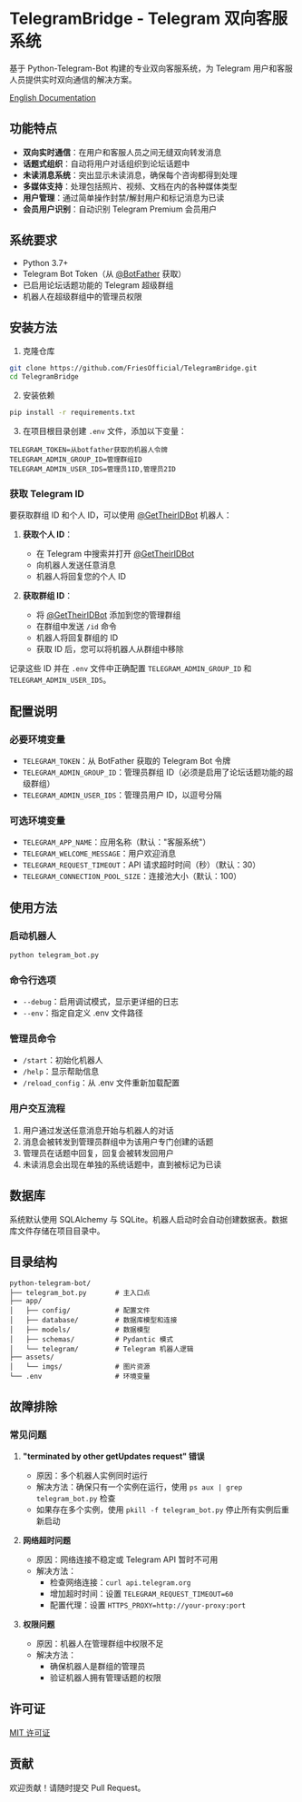 # TelegramBridge - Telegram 双向客服系统

基于 Python-Telegram-Bot 构建的专业双向客服系统，为 Telegram 用户和客服人员提供实时双向通信的解决方案。

[English Documentation](README.en.md)

## 功能特点

- **双向实时通信**：在用户和客服人员之间无缝双向转发消息
- **话题式组织**：自动将用户对话组织到论坛话题中
- **未读消息系统**：突出显示未读消息，确保每个咨询都得到处理
- **多媒体支持**：处理包括照片、视频、文档在内的各种媒体类型
- **用户管理**：通过简单操作封禁/解封用户和标记消息为已读
- **会员用户识别**：自动识别 Telegram Premium 会员用户

## 系统要求

- Python 3.7+
- Telegram Bot Token（从 [@BotFather](https://t.me/BotFather) 获取）
- 已启用论坛话题功能的 Telegram 超级群组
- 机器人在超级群组中的管理员权限

## 安装方法

1. 克隆仓库
```bash
git clone https://github.com/FriesOfficial/TelegramBridge.git
cd TelegramBridge
```

2. 安装依赖
```bash
pip install -r requirements.txt
```

3. 在项目根目录创建 `.env` 文件，添加以下变量：
```
TELEGRAM_TOKEN=从botfather获取的机器人令牌
TELEGRAM_ADMIN_GROUP_ID=管理群组ID
TELEGRAM_ADMIN_USER_IDS=管理员1ID,管理员2ID
```

### 获取 Telegram ID

要获取群组 ID 和个人 ID，可以使用 [@GetTheirIDBot](https://t.me/GetTheirIDBot) 机器人：

1. **获取个人 ID**：
   - 在 Telegram 中搜索并打开 [@GetTheirIDBot](https://t.me/GetTheirIDBot)
   - 向机器人发送任意消息
   - 机器人将回复您的个人 ID

2. **获取群组 ID**：
   - 将 [@GetTheirIDBot](https://t.me/GetTheirIDBot) 添加到您的管理群组
   - 在群组中发送 `/id` 命令
   - 机器人将回复群组的 ID
   - 获取 ID 后，您可以将机器人从群组中移除

记录这些 ID 并在 `.env` 文件中正确配置 `TELEGRAM_ADMIN_GROUP_ID` 和 `TELEGRAM_ADMIN_USER_IDS`。

## 配置说明

### 必要环境变量

- `TELEGRAM_TOKEN`：从 BotFather 获取的 Telegram Bot 令牌
- `TELEGRAM_ADMIN_GROUP_ID`：管理员群组 ID（必须是启用了论坛话题功能的超级群组）
- `TELEGRAM_ADMIN_USER_IDS`：管理员用户 ID，以逗号分隔

### 可选环境变量

- `TELEGRAM_APP_NAME`：应用名称（默认："客服系统"）
- `TELEGRAM_WELCOME_MESSAGE`：用户欢迎消息
- `TELEGRAM_REQUEST_TIMEOUT`：API 请求超时时间（秒）（默认：30）
- `TELEGRAM_CONNECTION_POOL_SIZE`：连接池大小（默认：100）

## 使用方法

### 启动机器人

```bash
python telegram_bot.py
```

### 命令行选项

- `--debug`：启用调试模式，显示更详细的日志
- `--env`：指定自定义 .env 文件路径

### 管理员命令

- `/start`：初始化机器人
- `/help`：显示帮助信息
- `/reload_config`：从 .env 文件重新加载配置

### 用户交互流程

1. 用户通过发送任意消息开始与机器人的对话
2. 消息会被转发到管理员群组中为该用户专门创建的话题
3. 管理员在话题中回复，回复会被转发回用户
4. 未读消息会出现在单独的系统话题中，直到被标记为已读

## 数据库

系统默认使用 SQLAlchemy 与 SQLite。机器人启动时会自动创建数据表。数据库文件存储在项目目录中。

## 目录结构

```
python-telegram-bot/
├── telegram_bot.py       # 主入口点
├── app/
│   ├── config/           # 配置文件
│   ├── database/         # 数据库模型和连接
│   ├── models/           # 数据模型
│   ├── schemas/          # Pydantic 模式
│   └── telegram/         # Telegram 机器人逻辑
├── assets/
│   └── imgs/             # 图片资源
└── .env                  # 环境变量
```

## 故障排除

### 常见问题

1. **"terminated by other getUpdates request" 错误**
   - 原因：多个机器人实例同时运行
   - 解决方法：确保只有一个实例在运行，使用 `ps aux | grep telegram_bot.py` 检查
   - 如果存在多个实例，使用 `pkill -f telegram_bot.py` 停止所有实例后重新启动

2. **网络超时问题**
   - 原因：网络连接不稳定或 Telegram API 暂时不可用
   - 解决方法：
     - 检查网络连接：`curl api.telegram.org`
     - 增加超时时间：设置 `TELEGRAM_REQUEST_TIMEOUT=60`
     - 配置代理：设置 `HTTPS_PROXY=http://your-proxy:port`

3. **权限问题**
   - 原因：机器人在管理群组中权限不足
   - 解决方法：
     - 确保机器人是群组的管理员
     - 验证机器人拥有管理话题的权限

## 许可证

[MIT 许可证](LICENSE)

## 贡献

欢迎贡献！请随时提交 Pull Request。 